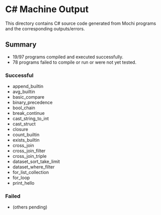 # C# Machine Output

This directory contains C# source code generated from Mochi programs and the corresponding outputs/errors.

## Summary

- 19/97 programs compiled and executed successfully.
- 78 programs failed to compile or run or were not yet tested.

### Successful
- append_builtin
- avg_builtin
- basic_compare
- binary_precedence
- bool_chain
- break_continue
- cast_string_to_int
- cast_struct
- closure
- count_builtin
- exists_builtin
- cross_join
- cross_join_filter
- cross_join_triple
- dataset_sort_take_limit
- dataset_where_filter
- for_list_collection
- for_loop
- print_hello

### Failed
- (others pending)
